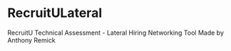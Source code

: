 # RecruitULateral
RecruitU Technical Assessment - Lateral Hiring Networking Tool Made by Anthony Remick
